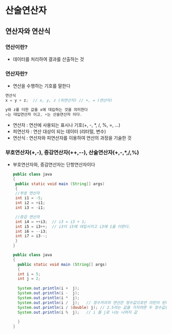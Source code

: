 # 산술연산자

## 연산자와 연산식
### 연산이란?
* 데이터를 처리하여 결과를 산출하는 것

### 연산자란?
* 연산을 수행하는 기호를 말한다

``` java
연산식
x = y + z;  // x, y, z (피연산자) // +, = (연산자)

y와 z를 더한 값을 x에 대입하는 것을 의미한다
=는 대입연산자 이고, +는 산술연산자 이다.
```
  - 연산자 : 연산에 사용되는 표시나 기호(+, -, *, /, %, =, ...)
  - 피연산자 : 연산 대상이 되는 데이터 (리터럴, 변수)
  - 연산식 : 연산자와 피연산자를 이용하여 연산의 과정을 기술한 것

### 부호연산자(+,-), 증감연산자(++,--), 산술연산자(+,-,*,/,%)
* 부호연산자와, 증감연산자는 단항연산자이다
   ```java
  public class java
  {
    public static void main (String[] args)
    {
    //부호 연산자 
    int i1 = -5;
    int i2 = +i1;
    int i3 = -i1;

    //증감 연산자 
    int i4 = ++i3;  // i3 = i3 + 1; 
    int i5 = i3++;  // i3이 i5에 대입시키고 i3에 1을 더한다.
    int i6 = --i3;
    int i7 = i3--;
    }
  }
  ```
  
  
  ```java
  public class java
  {
    public static void main (String[] args)
    {
    int i = 5;
    int j = 2;
    
    System.out.println(i +  j);
    System.out.println(i -  j);
    System.out.println(i *  j);
    System.out.println(i /  j);   // 정수끼리의 연산은 정수값으로만 리턴이 된다.
    System.out.println(i / (double) j); // 2.5라는 값을 가지려면 두 정수값중 하나를 실수값으로 형변환 시켜준다
    System.out.println(i %  j);   // i 를 j로 나눈 나머지 값
    
    }
  }
  ```
  

  
  
